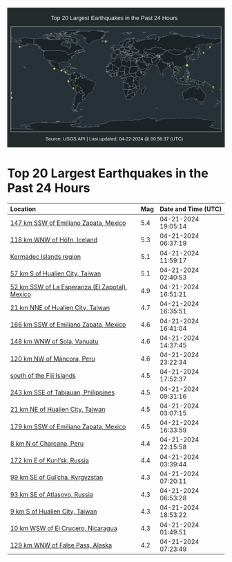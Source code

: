 ![Map](./map.png)

# Top 20 Largest Earthquakes in the Past 24 Hours

| Location | Mag | Date and Time (UTC) |
|:---|:---|:---|
| [147 km SSW of Emiliano Zapata, Mexico](https://earthquake.usgs.gov/earthquakes/eventpage/us7000mdpx) | 5.4 | 04-21-2024 19:05:14 |
| [118 km WNW of Höfn, Iceland](https://earthquake.usgs.gov/earthquakes/eventpage/us7000mdlk) | 5.3 | 04-21-2024 06:37:19 |
| [Kermadec Islands region](https://earthquake.usgs.gov/earthquakes/eventpage/us7000mdn0) | 5.1 | 04-21-2024 11:59:17 |
| [57 km S of Hualien City, Taiwan](https://earthquake.usgs.gov/earthquakes/eventpage/us7000mdkn) | 5.1 | 04-21-2024 02:40:53 |
| [52 km SSW of La Esperanza (El Zapotal), Mexico](https://earthquake.usgs.gov/earthquakes/eventpage/us7000mdp9) | 4.9 | 04-21-2024 16:51:21 |
| [21 km NNE of Hualien City, Taiwan](https://earthquake.usgs.gov/earthquakes/eventpage/us7000mdp6) | 4.7 | 04-21-2024 16:35:51 |
| [166 km SSW of Emiliano Zapata, Mexico](https://earthquake.usgs.gov/earthquakes/eventpage/us7000mdp8) | 4.6 | 04-21-2024 16:41:04 |
| [148 km WNW of Sola, Vanuatu](https://earthquake.usgs.gov/earthquakes/eventpage/us7000mdnr) | 4.6 | 04-21-2024 14:37:45 |
| [120 km NW of Máncora, Peru](https://earthquake.usgs.gov/earthquakes/eventpage/us7000mdqs) | 4.6 | 04-21-2024 23:22:34 |
| [south of the Fiji Islands](https://earthquake.usgs.gov/earthquakes/eventpage/us7000mdph) | 4.5 | 04-21-2024 17:52:37 |
| [243 km SSE of Tabiauan, Philippines](https://earthquake.usgs.gov/earthquakes/eventpage/us7000mdmg) | 4.5 | 04-21-2024 09:31:16 |
| [21 km NE of Hualien City, Taiwan](https://earthquake.usgs.gov/earthquakes/eventpage/us7000mdkq) | 4.5 | 04-21-2024 03:07:15 |
| [179 km SSW of Emiliano Zapata, Mexico](https://earthquake.usgs.gov/earthquakes/eventpage/us7000mdp5) | 4.5 | 04-21-2024 16:33:59 |
| [8 km N of Charcana, Peru](https://earthquake.usgs.gov/earthquakes/eventpage/us7000mdql) | 4.4 | 04-21-2024 22:15:58 |
| [172 km E of Kuril’sk, Russia](https://earthquake.usgs.gov/earthquakes/eventpage/us7000mdkz) | 4.4 | 04-21-2024 03:39:44 |
| [99 km SE of Gul’cha, Kyrgyzstan](https://earthquake.usgs.gov/earthquakes/eventpage/us7000mdls) | 4.3 | 04-21-2024 07:20:11 |
| [93 km SE of Atlasovo, Russia](https://earthquake.usgs.gov/earthquakes/eventpage/us7000mdlq) | 4.3 | 04-21-2024 06:53:28 |
| [9 km S of Hualien City, Taiwan](https://earthquake.usgs.gov/earthquakes/eventpage/us7000mdpu) | 4.3 | 04-21-2024 18:53:22 |
| [10 km WSW of El Crucero, Nicaragua](https://earthquake.usgs.gov/earthquakes/eventpage/us7000mdkh) | 4.3 | 04-21-2024 01:49:51 |
| [129 km WNW of False Pass, Alaska](https://earthquake.usgs.gov/earthquakes/eventpage/us7000mdlt) | 4.2 | 04-21-2024 07:23:49 |
